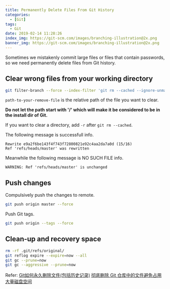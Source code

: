 ```yaml
---
title: Permanently Delete Files From Git History
categories:
  - [Git]
tags:
  - Git
date: 2019-02-14 11:28:26
index_img: https://git-scm.com/images/branching-illustration@2x.png
banner_img: https://git-scm.com/images/branching-illustration@2x.png
---
```


Sometimes we mistakenly commit large files or files that contain passwords, so we need permanently delete files from Git history.

## Clear wrong files from your working directory

```bash
git filter-branch --force --index-filter 'git rm --cached --ignore-unmatch path-to-your-remove-file' --prune-empty --tag-name-filter cat -- --all
```

`path-to-your-remove-file` is the relative path of the file you want to clear.

**Do not let the path start with '/' which will make it be considered to be in the install dir of Git.**

If you want to clear a directory, add `-r` after `git rm --cached`.

The following message is successfull info.

```
Rewrite e9a2f6be143f4f743f72800821e92c4aa2da7a0d (15/16)
Ref 'refs/heads/master' was rewritten
```

Meanwhile the following message is NO SUCH FILE info.

```
WARNING: Ref 'refs/heads/master' is unchanged
```

## Push changes

Compulsively push the changes to remote.

```bash
git push origin master --force
```

Push Git tags.

```bash
git push origin --tags --force
```

## Clean-up and recovery space

```bash
rm -rf .git/refs/original/
git reflog expire --expire=now --all
git gc --prune=now
git gc --aggressive --prune=now
```

Refer:
[Git如何永久删除文件(包括历史记录)](http://www.cnblogs.com/shines77/p/3460274.html)
[彻底删除 Git 仓库中的文件避免占用大量磁盘空间](https://walterlv.oschina.io/git/2017/09/18/delete-a-file-from-whole-git-history.html)
